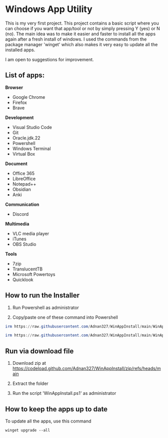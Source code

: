 # Windows App Utility

This is my very first project. This project contains a basic script where you can choose if you want that app/tool or not by simply pressing Y (yes) or N (no). The main idea was to make it easier and faster to install all the apps again after a fresh install of windows. I used the commands from the package manager 'winget' which also makes it very easy to update all the installed apps.

I am open to suggestions for improvement.


## List of apps:

**Browser**
- Google Chrome
- Firefox
- Brave

**Development**
- Visual Studio Code
- Git
- Oracle.jdk.22
- Powershell
- Windows Terminal
- Virtual Box

**Document**
- Office 365
- LibreOffice
- Notepad++
- Obsidian
- Anki

**Communication**
- Discord

**Multimedia**
- VLC media player
- iTunes
- OBS Studio

**Tools**
- 7zip
- TranslucentTB
- Microsoft Powertoys
- Quicklook



## How to run the Installer

1. Run Powershell as administrator

2. Copy/paste one of these command into Powershell
```Powershell
irm https://raw.githubusercontent.com/Adnan327/WinAppInstall/main/WinAppInstall.ps1 | iex
```

```Powershell
irm https://raw.githubusercontent.com/Adnan327/WinAppInstall/main/WinAppInstall.ps1](https://raw.githubusercontent.com/Adnan327/WinAppInstall/main/WinAppInstallGUI.ps1 | iex
```


## Run via download file

1. Download zip at https://codeload.github.com/Adnan327/WinAppInstall/zip/refs/heads/main

2. Extract the folder

3. Run the script 'WinAppInstall.ps1' as administrator


## How to keep the apps up to date
To update all the apps, use this command
```
winget upgrade --all
```


